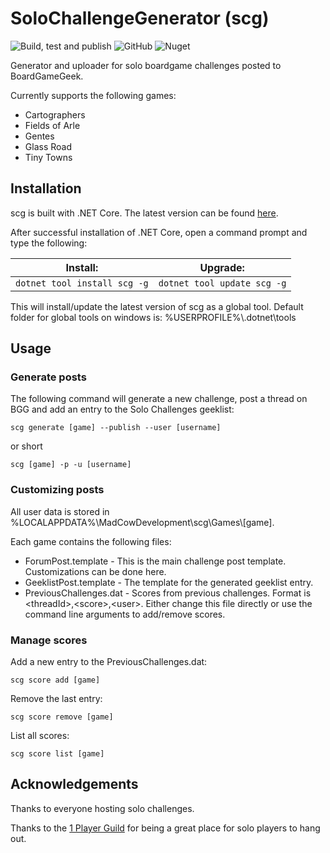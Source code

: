 # SoloChallengeGenerator (scg)
![Build, test and publish](https://github.com/MadCowDevelopment/SoloChallengeGenerator/workflows/Build,%20test%20and%20publish/badge.svg)
![GitHub](https://img.shields.io/github/license/MadCowDevelopment/SoloChallengeGenerator)
![Nuget](https://img.shields.io/nuget/v/scg)

Generator and uploader for solo boardgame challenges posted to BoardGameGeek.

Currently supports the following games: 
* Cartographers
* Fields of Arle
* Gentes
* Glass Road
* Tiny Towns

## Installation

scg is built with .NET Core. The latest version can be found [here](https://dotnet.microsoft.com/download).

After successful installation of .NET Core, open a command prompt and type the following:

| Install:                     | Upgrade:                    |
| ---------------------------- | --------------------------- |
| `dotnet tool install scg -g` | `dotnet tool update scg -g` |

This will install/update the latest version of scg as a global tool. Default folder for global tools on windows is: %USERPROFILE%\\.dotnet\tools

## Usage

### Generate posts

The following command will generate a new challenge, post a thread on BGG and add an entry to the Solo Challenges geeklist:

`scg generate [game] --publish --user [username]`

or short

`scg [game] -p -u [username]`

### Customizing posts

All user data is stored in %LOCALAPPDATA%\MadCowDevelopment\scg\Games\\[game].

Each game contains the following files:
* ForumPost.template - This is the main challenge post template. Customizations can be done here.
* GeeklistPost.template - The template for the generated geeklist entry.
* PreviousChallenges.dat - Scores from previous challenges. Format is \<threadId>,\<score>,\<user>. Either change this file directly or use the command line arguments to add/remove scores.

### Manage scores

Add a new entry to the PreviousChallenges.dat:

`scg score add [game]`

Remove the last entry:

`scg score remove [game]`

List all scores:

`scg score list [game]`

## Acknowledgements

Thanks to everyone hosting solo challenges.

Thanks to the [1 Player Guild](https://boardgamegeek.com/guild/1303) for being a great place for solo players to hang out.
